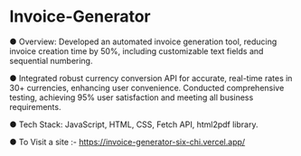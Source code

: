 # Invoice-Generator
●	Overview: Developed an automated invoice generation tool, reducing invoice creation time by 50%, including customizable text fields and sequential numbering.

●	Integrated robust currency conversion API for accurate, real-time rates in 30+ currencies, enhancing user convenience. Conducted comprehensive testing, achieving 95% user satisfaction and meeting all business 
  requirements.
  
●	Tech Stack: JavaScript, HTML, CSS, Fetch API, html2pdf library.

● To Visit a site :- https://invoice-generator-six-chi.vercel.app/
